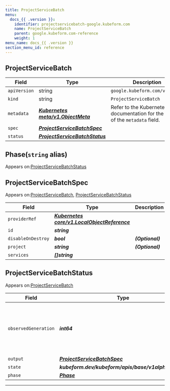 ```yaml
---
title: ProjectServiceBatch
menu:
  docs_{{ .version }}:
    identifier: projectservicebatch-google.kubeform.com
    name: ProjectServiceBatch
    parent: google.kubeform.com-reference
    weight: 1
menu_name: docs_{{ .version }}
section_menu_id: reference
---
```


## ProjectServiceBatch
| Field | Type | Description |
| ------ | ----- | ----------- |
| `apiVersion` | string | `google.kubeform.com/v1alpha1` |
|    `kind` | string | `ProjectServiceBatch` |
| `metadata` | ***[Kubernetes meta/v1.ObjectMeta](https://kubernetes.io/docs/reference/generated/kubernetes-api/v1.13/#objectmeta-v1-meta)***|Refer to the Kubernetes API documentation for the fields of the `metadata` field.|
| `spec` | ***[ProjectServiceBatchSpec](#projectservicebatchspec)***||
| `status` | ***[ProjectServiceBatchStatus](#projectservicebatchstatus)***||
## Phase(`string` alias)

Appears on:[ProjectServiceBatchStatus](#projectservicebatchstatus)

## ProjectServiceBatchSpec

Appears on:[ProjectServiceBatch](#projectservicebatch), [ProjectServiceBatchStatus](#projectservicebatchstatus)

| Field | Type | Description |
| ------ | ----- | ----------- |
| `providerRef` | ***[Kubernetes core/v1.LocalObjectReference](https://kubernetes.io/docs/reference/generated/kubernetes-api/v1.13/#localobjectreference-v1-core)***||
| `id` | ***string***||
| `disableOnDestroy` | ***bool***| ***(Optional)*** |
| `project` | ***string***| ***(Optional)*** |
| `services` | ***[]string***||
## ProjectServiceBatchStatus

Appears on:[ProjectServiceBatch](#projectservicebatch)

| Field | Type | Description |
| ------ | ----- | ----------- |
| `observedGeneration` | ***int64***| ***(Optional)*** Resource generation, which is updated on mutation by the API Server.|
| `output` | ***[ProjectServiceBatchSpec](#projectservicebatchspec)***| ***(Optional)*** |
| `state` | ***kubeform.dev/kubeform/apis/base/v1alpha1.State***| ***(Optional)*** |
| `phase` | ***[Phase](#phase)***| ***(Optional)*** |
---
